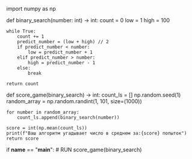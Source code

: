 import numpy as np

def binary_search(number: int) -> int:
    count = 0
    low = 1
    high = 100

    while True:
        count += 1
        predict_number = (low + high) // 2
        if predict_number < number:
            low = predict_number + 1
        elif predict_number > number:
            high = predict_number - 1
        else:
            break

    return count


def score_game(binary_search) -> int:
    count_ls = []
    np.random.seed(1)
    random_array = np.random.randint(1, 101, size=(1000))

    for number in random_array:
        count_ls.append(binary_search(number))

    score = int(np.mean(count_ls))
    print(f"Ваш алгоритм угадывает число в среднем за:{score} попыток")
    return score


if __name__ == "__main__":
    # RUN
    score_game(binary_search)
